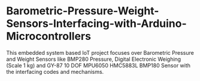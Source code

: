 # Barometric-Pressure-Weight-Sensors-Interfacing-with-Arduino-Microcontrollers
This embedded system based IoT project focuses over Barometric Pressure and Weight Sensors like BMP280 Pressure, Digital Electronic Weighing (Scale 1 kg) and GY-87 10 DOF MPU6050 HMC5883L BMP180 Sensor with the interfacing codes and mechanisms.
